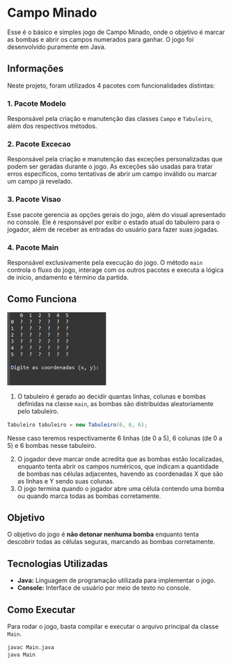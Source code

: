 # Campo Minado

Esse é o básico e simples jogo de Campo Minado, onde o objetivo é marcar as bombas e abrir os campos numerados para ganhar. O jogo foi desenvolvido puramente em Java.

## Informações

Neste projeto, foram utilizados 4 pacotes com funcionalidades distintas:

### 1. **Pacote Modelo**
Responsável pela criação e manutenção das classes `Campo` e `Tabuleiro`, além dos respectivos métodos.

### 2. **Pacote Excecao**
Responsável pela criação e manutenção das exceções personalizadas que podem ser geradas durante o jogo. As exceções são usadas para tratar erros específicos, como tentativas de abrir um campo inválido ou marcar um campo já revelado.

### 3. **Pacote Visao**
Esse pacote gerencia as opções gerais do jogo, além do visual apresentado no console. Ele é responsável por exibir o estado atual do tabuleiro para o jogador, além de receber as entradas do usuário para fazer suas jogadas.

### 4. **Pacote Main**
Responsável exclusivamente pela execução do jogo. O método `main` controla o fluxo do jogo, interage com os outros pacotes e executa a lógica de início, andamento e término da partida.

## Como Funciona
![png do Console](https://github.com/Igor-raphael/Campo-Minado/blob/main/Console.png)
1. O tabuleiro é gerado ao decidir quantas linhas, colunas e bombas definidas na classe `main`, as bombas são distribuídas aleatoriamente pelo tabuleiro.
~~~java
Tabuleiro tabuleiro = new Tabuleiro(6, 6, 6);
~~~
Nesse caso teremos respectivamente 6 linhas (de 0 a 5), 6 colunas (de 0 a 5) e 6 bombas nesse tabuleiro. 

2. O jogador deve marcar onde acredita que as bombas estão localizadas, enquanto tenta abrir os campos numéricos, que indicam a quantidade de bombas nas células adjacentes, havendo as coordenadas X que são as linhas e Y sendo suas colunas.
3. O jogo termina quando o jogador abre uma célula contendo uma bomba ou quando marca todas as bombas corretamente.

## Objetivo

O objetivo do jogo é **não detonar nenhuma bomba** enquanto tenta descobrir todas as células seguras, marcando as bombas corretamente.

## Tecnologias Utilizadas

- **Java:** Linguagem de programação utilizada para implementar o jogo.
- **Console:** Interface de usuário por meio de texto no console.

## Como Executar

Para rodar o jogo, basta compilar e executar o arquivo principal da classe `Main`.

```bash
javac Main.java
java Main
